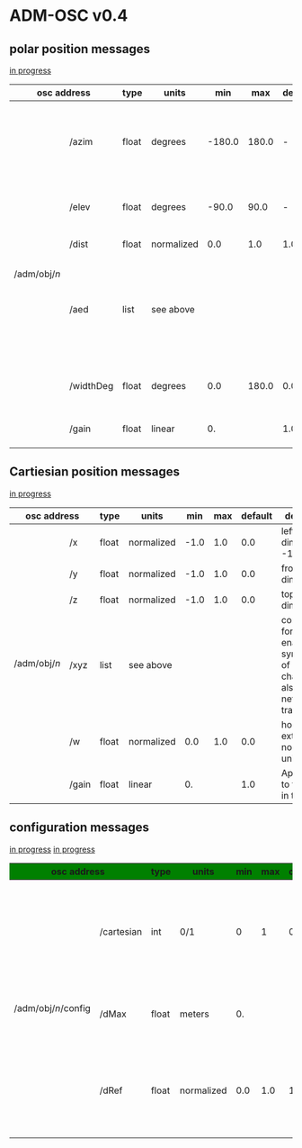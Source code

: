 
# ADM-OSC v0.4

## polar position messages

<table>
    <thead>
        <tr>
            <th colspan=2>osc address</th>
            <th>type</th>
            <th>units</th>               
            <th>min</th>
            <th>max</th>
            <th>default</th>
            <th>>description</th>
            <th>example</th>
            <th>status</th>
        </tr>
    </thead>
    <tbody>
        <tr>
            <td rowspan=6>/adm/obj/<span style="font-style:italic">n</span></td>
            <td>/azim</td>
            <td>float</td>
            <td>degrees</td>
            <td>-180.0</td>
            <td>180.0</td>
            <td>-</td>
            <td><b>azimuth</b> “theta - &#952;” of sound location. -90 is on the Right, 0 is in front.</td>
            <td>/adm/obj/4/azim -22.5</td>
            <td class="stable">stable v0.4</td>
        </tr>
        <tr>
            <td>/elev</td>
            <td>float</td>
            <td>degrees</td>
            <td>-90.0</td>
            <td>90.0</td>
            <td>-</td>
            <td><b>elevation</b> “phi - &#632;” of sound location</td>
            <td>/adm/obj/4/elev 12.7</td>
            <td class="stable">stable v0.4</td>
        </tr>
        <tr>
            <td>/dist</td>
            <td>float</td>
            <td>normalized</td>
            <td>0.0</td>
            <td>1.0</td>
            <td>1.0</td>
            <td><b>distance</b> “r” from origin</td>
            <td>/adm/obj/4/dist 0.9</td>
            <td class="stable">stable v0.4</td>
        </tr>
        <tr>
            <td>/aed</td>
            <td>list</td>
            <td colspan=4>see above</td>
            <td>compact format enables synchronicity of position changes and also less network traffic</td>
            <td>/adm/obj/4/aed -22.5 12.7 0.9</td>
            <td class="stable">stable v0.4</td>
        </tr>
        <tr>
            <td>/widthDeg</td>
            <td>float</td>
            <td>degrees</td>
            <td>0.0</td>
            <td>180.0</td>
            <td>0.0</td>
            <td>horizontal extent in degrees. See also /w</td>
            <td>/adm/obj/3/widthDeg 45.2</td>
            <tdclass="inProgress"><a href="https://github.com/immersive-audio-live/ADM-OSC/issues/1">in progress</a></td>
        </tr>
        <tr>
            <td>/gain</td>
            <td>float</td>
            <td>linear</td>
            <td>0.</td>
            <td></td>
            <td>1.0</td>
            <td>Apply a gain to the audio in the object.</td>
            <td>/adm/obj/3/gain 0.707</td>
            <td class="stable">stable v0.4</td>
        </tr>
    </tbody>
</table>

## Cartiesian position messages

<table>
    <thead>
        <tr>
            <th colspan=2>osc address</th>                  
            <th>type</th>
            <th>units</th>
            <th>min</th>
            <th>max</th>
            <th>default</th>
            <th>description</th>
            <th>example</th>
            <th>status</th>
        </tr>
    </thead>
    <tbody>
        <tr>
            <td rowspan=6>/adm/obj/<i>n</i></td>
            <td>/x</td>
            <td>float</td>
            <td>normalized</td>
            <td>-1.0</td>
            <td>1.0</td>
            <td>0.0</td>
            <td>left/right dimension. -1 is left</td>
            <td>/adm/obj/4/x -0.9</td>
            <td class="stable">stable v0.4</td>
        </tr>
        <tr>
            <td>/y</td>
            <td>float</td>
            <td>normalized</td>
            <td>-1.0</td>
                        <td>1.0</td>
                        <td>0.0</td>
                        <td>front/back dimension</td>
                        <td>/adm/obj/4/y 0.15</td>
                        <td class="stable">stable v0.4</td>
        </tr>
        <tr>
                        <td>/z</td>
                        <td>float</td>
                        <td>normalized</td>
                        <td>-1.0</td>
                        <td>1.0</td>
                        <td>0.0</td>
                        <td>top/bottom dimension</td>
                        <td>/adm/obj/4/z 0.7</td>
                        <td class="stable">stable v0.4</td>
        </tr>
        <tr>
                        <td>/xyz</td>
                        <td>list</td>
                        <td colspan=4>see above</td>
                        <td>compact format enables synchronicity of position changes and also less network traffic</td>
                        <td>/adm/obj/4/xyz -0.9 0.15 0.7</td>
                        <td class="stable">stable v0.4</td>
        </tr>
        <tr>
                        <td>/w</td>
                        <td>float</td>
                        <td>normalized</td>
                        <td>0.0</td>
                        <td>1.0</td>
                        <td>0.0</td>
                        <td>horizontal extent in normalized units</td>
                        <td>/adm/obj/3/w 0.2</td>
                        <tdclass="inProgress"><a href="https://github.com/immersive-audio-live/ADM-OSC/issues/1">in
                                progress</a></td>
        </tr>
        <tr>
                        <td>/gain</td>
                        <td>float</td>
                        <td>linear</td>
                        <td>0.</td>
                        <td></td>
                        <td>1.0</td>
                        <td>Apply a gain to the audio in the object.</td>
                        <td>/adm/obj/3/gain 0.707</td>
                        <td class="stable">stable v0.4</td>
        </tr>
    </tbody>
</table>

## configuration messages

<table>
    <thead bgcolor="Green">
        <tr>
            <th colspan=2>osc address</th>
            <th>type</th>
            <th>units</th>
            <th>min</th>
            <th>max</th>
            <th>default</th>
            <th>description</th>
            <th>example</th>
            <th>status</th>
        </tr>
    </thead>
    <tbody>
                    <tr>
                        <td rowspan=3>/adm/obj/<i>n</i>/config</td>
                        <td>/cartesian</td>
                        <td>int</td>
                        <td>0/1</td>
                        <td>0</td>
                        <td>1</td>
                        <td>0</td>
                        <td>If the flag is set to 1, Cartesian coordinates are used. Otherwise spherical coordinates are
                            used.</td>
                        <td>/adm/config/obj/1/cartesian 0</td>
                        <td class="stable">stable v0.4</td>
                    </tr>
                    <tr>
                        <td>/dMax</td>
                        <td>float</td>
                        <td>meters</td>
                        <td>0.</td>
                        <td></td>
                        <td></td>
                        <td>Distance signified by a normalized dRef value of 1</td>
                        <td>/adm/config/obj/1/dMax 21.3</td>
                        <tdclass="inProgress"><a href="https://github.com/immersive-audio-live/ADM-OSC/issues/12">in
                            progress</a></td>
        </tr>
        <tr>
                        <td>/dRef</td>
                        <td>float</td>
                        <td>normalized</td>
                        <td>0.0</td>
                        <td>1.0</td>
                        <td>1.0</td>
                        <td>Distance where dimensionless rendering is replaced with with physics-based rendering.</td>
                        <td>/adm/config/obj/1/dRef 0.2</td>
                        <tdclass="inProgress"><a href="https://github.com/immersive-audio-live/ADM-OSC/issues/12">in
                            progress</a></td>
        </tr>
    </tbody>
</table>

